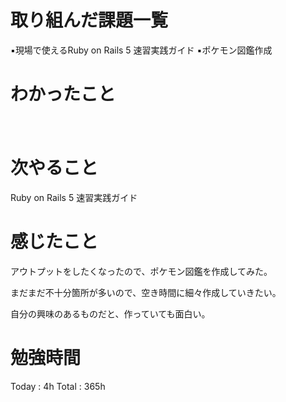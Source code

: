 <h1>取り組んだ課題一覧</h1>

▪️現場で使えるRuby on Rails 5 速習実践ガイド
▪️ポケモン図鑑作成

<h1>わかったこと</h1>
　
<h1>次やること</h1>
Ruby on Rails 5 速習実践ガイド 

<h1>感じたこと</h1>
アウトプットをしたくなったので、ポケモン図鑑を作成してみた。

まだまだ不十分箇所が多いので、空き時間に細々作成していきたい。

自分の興味のあるものだと、作っていても面白い。

<h1>勉強時間</h1>
Today : 4h Total : 365h
